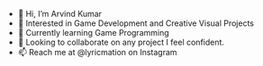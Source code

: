 - 👋 Hi, I’m Arvind Kumar
- 👀 Interested in Game Development and Creative Visual Projects
- 🌱 Currently learning Game Programming
- 💞️ Looking to collaborate on any project I feel confident.
- 📫 Reach me at @lyricmation on Instagram 

<!---
Arvind11747/Arvind11747 is a ✨ special ✨ repository because its `README.md` (this file) appears on your GitHub profile.
You can click the Preview link to take a look at your changes.
--->
